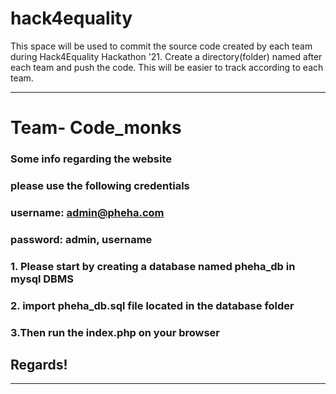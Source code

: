 # hack4equality
This space will be used to commit the source code created by each team during Hack4Equality Hackathon '21.
Create a directory(folder) named after each team and push the code. This will be easier to track according to each team.

_____
# Team- Code_monks

### Some info regarding the website
### please use the following credentials
### username: admin@pheha.com
### password: admin, username 
### 1. Please start by creating a database named pheha_db in mysql DBMS
### 2. import pheha_db.sql file located in the database folder
### 3.Then run the index.php on your browser

## Regards!
______
